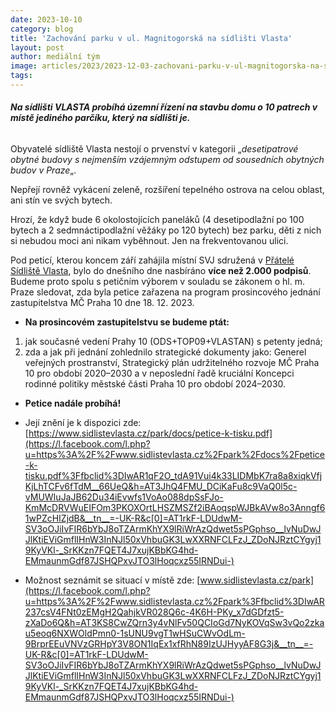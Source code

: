 ```yaml
---
date: 2023-10-10
category: blog
title: 'Zachování parku v ul. Magnitogorská na sídlišti Vlasta'
layout: post
author: mediální tým
image: articles/2023/2023-12-03-zachovani-parku-v-ul-magnitogorska-na-sidlisti-vlasta.jpg
tags:
---
```



###### **Na sídlišti VLASTA probíhá územní řízení na stavbu domu o 10 patrech v místě jediného parčíku, který na sídlišti je.**

Obyvatelé sídliště Vlasta nestojí o prvenství v kategorii „_desetipatrové obytné budovy s nejmenším vzájemným odstupem od sousedních obytných budov v Praze_„.

Nepřejí rovněž vykácení zeleně, rozšíření tepelného ostrova na celou oblast, ani stín ve svých bytech.

Hrozí, že když bude 6 okolostojících paneláků (4 desetipodlažní po 100 bytech a 2 sedmnáctipodlažní věžáky po 120 bytech) bez parku, děti z nich si nebudou moci ani nikam vyběhnout. Jen na frekventovanou ulici.

Pod peticí, kterou koncem září zahájila místní SVJ sdružená v  [Přátelé Sídliště Vlasta](https://www.facebook.com/groups/pratelesidlistevlasta/?__cft__[0]=AZX0RneBH4ns97n6lqgbxfYzXUdUTtr00GGWuTq-Uke_tV88Cw9XjALZOfKhPXDTQ-KokW3pHiGVfSmYC_swyLYCqQ_QaVJgiV6qPOvRsYrUdBRai_S1f70C8RGZpasOk382rygJa82P8emUYxsruPpuwpEedYomTq5qdnQlp5578VUaJlc1IrcB9LDgyemA_KA&__tn__=-UK-R), bylo do dnešního dne nasbíráno  **více než 2.000 podpisů**.  
Budeme proto spolu s petičním výborem v souladu se zákonem o hl. m. Praze sledovat, zda byla petice zařazena na program prosincového jednání zastupitelstva MČ Praha 10 dne 18. 12. 2023.

-   **Na prosincovém zastupitelstvu se budeme ptát:**

1.  jak současné vedení Prahy 10 (ODS+TOP09+VLASTAN) s petenty jedná;
2.  zda a jak při jednání zohlednilo strategické dokumenty jako: Generel veřejných prostranství, Strategický plán udržitelného rozvoje MČ Praha 10 pro období 2020–2030 a v neposlední řadě kruciální Koncepci rodinné politiky městské části Praha 10 pro období 2024–2030.

-   **Petice nadále probíhá!**

-   Její znění je k dispozici zde:  [https://www.sidlistevlasta.cz/park/docs/petice-k-tisku.pdf](https://l.facebook.com/l.php?u=https%3A%2F%2Fwww.sidlistevlasta.cz%2Fpark%2Fdocs%2Fpetice-k-tisku.pdf%3Ffbclid%3DIwAR1qF2O_tdA91Vui4k33LIDMbK7ra8a8xiqkVfjKjLhTCFv6fTdM__66UeQ&h=AT3JhQ4FMU_DCiKaFu8c9VaQ0l5c-vMUWIuJaJB62Du34iEvwfs1VoAo088dpSsFJo-KmMcDRVWuEIFOm3PKOXOrtLHSZMSZf2iBAoqspWJBkAVw8o3Anngf61wPZcHIZjdB&__tn__=-UK-R&c[0]=AT1rkF-LDUdwM-SV3oOJiIvFIR6bYbJ8oTZArmKhYX9lRiWrAzQdwet5sPGphso__lvNuDwJJlKtiEViGmflIHnW3InNJl50xVhbuGK3LwXXRNFCLFzJ_ZDoNJRztCYgyj19KyVKl-_SrKKzn7FQET4J7xujKBbKG4hd-EMmaunmGdf87JSHQPxvJTO3lHoqcxz55IRNDui-)
-   Možnost seznámit se situací v místě zde: [www.sidlistevlasta.cz/park](https://l.facebook.com/l.php?u=https%3A%2F%2Fwww.sidlistevlasta.cz%2Fpark%3Ffbclid%3DIwAR237csV4FNt0zEMgH2QahjkVR028Q6c-4K6H-PKy_x7dGDfzt5-zXaDo6Q&h=AT3KS8CwZQrn3y4vNlFv50QCIoGd7NyKOVqSw3vQo2zkau5eoq6NXWOldPmn0-1sUNU9vgT1wHSuCWvOdLm-9BrprEEuVNVzGRHpY3V8ON1IqEx1xfRhN89IzUJHyyAF8G3j&__tn__=-UK-R&c[0]=AT1rkF-LDUdwM-SV3oOJiIvFIR6bYbJ8oTZArmKhYX9lRiWrAzQdwet5sPGphso__lvNuDwJJlKtiEViGmflIHnW3InNJl50xVhbuGK3LwXXRNFCLFzJ_ZDoNJRztCYgyj19KyVKl-_SrKKzn7FQET4J7xujKBbKG4hd-EMmaunmGdf87JSHQPxvJTO3lHoqcxz55IRNDui-)
